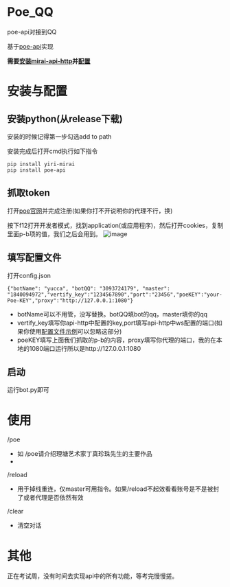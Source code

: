 # Poe_QQ
poe-api对接到QQ

基于[poe-api](https://github.com/ading2210/poe-api)实现

**需要[安装mirai-api-http](https://github.com/project-mirai/mirai-api-http)并[配置](https://github.com/avilliai/wReply/blob/master/setting.yml)**

# 安装与配置
## 安装python(从release下载)
安装的时候记得第一步勾选add to path

安装完成后打开cmd执行如下指令
```
pip install yiri-mirai
pip install poe-api
```
## 抓取token
打开[poe官网](https://poe.com/)并完成注册(如果你打不开说明你的代理不行，换)

按下f12打开开发者模式，找到application(或应用程序)，然后打开cookies，复制里面p-b项的值，我们之后会用到。
![image](https://github.com/avilliai/Poe_QQ/assets/99066610/d7623cd9-09c3-41b8-bb0e-a9fa487b7fe7)

## 填写配置文件
打开config.json
```
{"botName": "yucca", "botQQ": "3093724179", "master": "1840094972","vertify_key":"1234567890","port":"23456","poeKEY":"your-Poe-KEY","proxy":"http://127.0.0.1:1080"}
```
- botName可以不用管，没写替换。botQQ填bot的qq，master填你的qq
- vertify_key填写你api-http中配置的key,port填写api-http中ws配置的端口(如果你使用[配置文件示例](https://github.com/avilliai/wReply/blob/master/setting.yml)可以忽略这部分)
- poeKEY填写上面我们抓取的p-b的内容，proxy填写你代理的端口，我的在本地的1080端口运行所以是http://127.0.0.1:1080
## 启动
运行bot.py即可

# 使用
/poe
- 如 /poe请介绍理塘艺术家丁真珍珠先生的主要作品
- 
/reload
- 用于掉线重连，仅master可用指令。如果/reload不起效看看账号是不是被封了或者代理是否依然有效

/clear
- 清空对话
# 其他
正在考试周，没有时间去实现api中的所有功能，等考完慢慢搓。

